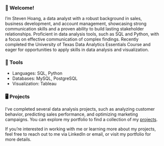 ### 🚀 Welcome!

<!--
**stevenhoang713/stevenhoang713** is a ✨ _special_ ✨ repository because its `README.md` (this file) appears on your GitHub profile.

Here are some ideas to get you started:

- 🔭 I’m currently working on ...
- 🌱 I’m currently learning ...
- 👯 I’m looking to collaborate on ...
- 🤔 I’m looking for help with ...
- 💬 Ask me about ...
- 📫 How to reach me: ...
- 😄 Pronouns: ...
- ⚡ Fun fact: ...
-->
I’m Steven Hoang, a data analyst with a robust background in sales, business development, and account management, showcasing strong communication skills and a proven ability to build lasting stakeholder relationships. Proficient in data analysis tools, such as SQL and Python, with a focus on effective communication of complex findings. Recently completed the University of Texas Data Analytics Essentials Course and eager for opportunities to apply skills in data analysis and visualization. 

### 🔧 Tools

- Languages: SQL, Python
- Databases: MySQL, PostgreSQL
- Visualization: Tableau
  
### 🖥️ Projects 

I’ve completed several data analysis projects, such as analyzing customer behavior, predicting sales performance, and optimizing marketing campaigns. You can explore my portfolio to find a collection of my [projects](https://github.com/stevenhoang713/Portfolio).

If you’re interested in working with me or learning more about my projects, feel free to reach out to me via LinkedIn or email, or visit my portfolio for more details. 

